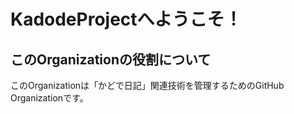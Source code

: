 # KadodeProjectへようこそ！

## このOrganizationの役割について
このOrganizationは「かどで日記」関連技術を管理するためのGitHub Organizationです。

